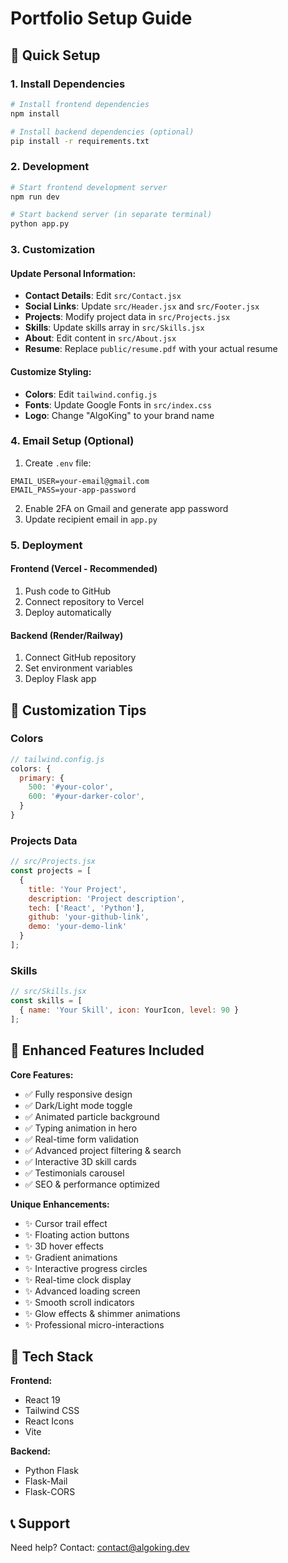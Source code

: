 # Portfolio Setup Guide

## 🚀 Quick Setup

### 1. Install Dependencies

```bash
# Install frontend dependencies
npm install

# Install backend dependencies (optional)
pip install -r requirements.txt
```

### 2. Development

```bash
# Start frontend development server
npm run dev

# Start backend server (in separate terminal)
python app.py
```

### 3. Customization

#### Update Personal Information:
- **Contact Details**: Edit `src/Contact.jsx`
- **Social Links**: Update `src/Header.jsx` and `src/Footer.jsx`
- **Projects**: Modify project data in `src/Projects.jsx`
- **Skills**: Update skills array in `src/Skills.jsx`
- **About**: Edit content in `src/About.jsx`
- **Resume**: Replace `public/resume.pdf` with your actual resume

#### Customize Styling:
- **Colors**: Edit `tailwind.config.js`
- **Fonts**: Update Google Fonts in `src/index.css`
- **Logo**: Change "AlgoKing" to your brand name

### 4. Email Setup (Optional)

1. Create `.env` file:
```env
EMAIL_USER=your-email@gmail.com
EMAIL_PASS=your-app-password
```

2. Enable 2FA on Gmail and generate app password
3. Update recipient email in `app.py`

### 5. Deployment

#### Frontend (Vercel - Recommended)
1. Push code to GitHub
2. Connect repository to Vercel
3. Deploy automatically

#### Backend (Render/Railway)
1. Connect GitHub repository
2. Set environment variables
3. Deploy Flask app

## 🎨 Customization Tips

### Colors
```js
// tailwind.config.js
colors: {
  primary: {
    500: '#your-color',
    600: '#your-darker-color',
  }
}
```

### Projects Data
```js
// src/Projects.jsx
const projects = [
  {
    title: 'Your Project',
    description: 'Project description',
    tech: ['React', 'Python'],
    github: 'your-github-link',
    demo: 'your-demo-link'
  }
];
```

### Skills
```js
// src/Skills.jsx
const skills = [
  { name: 'Your Skill', icon: YourIcon, level: 90 }
];
```

## 🚀 Enhanced Features Included

**Core Features:**
- ✅ Fully responsive design
- ✅ Dark/Light mode toggle
- ✅ Animated particle background
- ✅ Typing animation in hero
- ✅ Real-time form validation
- ✅ Advanced project filtering & search
- ✅ Interactive 3D skill cards
- ✅ Testimonials carousel
- ✅ SEO & performance optimized

**Unique Enhancements:**
- ✨ Cursor trail effect
- ✨ Floating action buttons
- ✨ 3D hover effects
- ✨ Gradient animations
- ✨ Interactive progress circles
- ✨ Real-time clock display
- ✨ Advanced loading screen
- ✨ Smooth scroll indicators
- ✨ Glow effects & shimmer animations
- ✨ Professional micro-interactions

## 🔧 Tech Stack

**Frontend:**
- React 19
- Tailwind CSS
- React Icons
- Vite

**Backend:**
- Python Flask
- Flask-Mail
- Flask-CORS

## 📞 Support

Need help? Contact: contact@algoking.dev